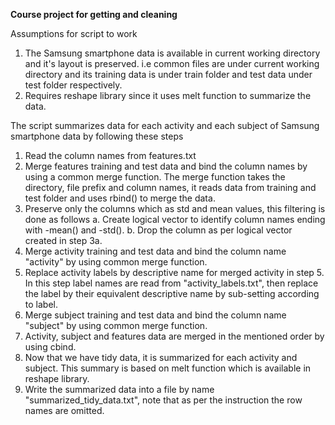 


**Course project for getting and cleaning** 

Assumptions for script to work
1. The Samsung smartphone data is available in current working directory and it's layout is preserved. i.e common files are under current working directory and its training data is under train folder and test data under test folder respectively.
2. Requires reshape library since it uses melt function to summarize the data.

The script summarizes data for each activity and each subject of Samsung smartphone data by following these steps
1. Read the column names from features.txt
2. Merge features training and test data and bind the column names by using a common merge function. The merge function takes the directory, file prefix and column names, it reads data from training and test folder and uses rbind() to merge the data.
3. Preserve only the columns which as std and mean values, this filtering is done as follows
   a. Create logical vector to identify column names ending with -mean() and -std().
   b. Drop the column as per logical vector created in step 3a. 
4. Merge activity training and test data and bind the column name "activity" by using common merge function.
5. Replace activity labels by descriptive name for merged activity in step 5. In this step label names are read from "activity_labels.txt", then replace the label by their equivalent descriptive name by sub-setting according to label.
6. Merge subject training and test data and bind the column name "subject" by using common merge function.
7. Activity, subject and features data are merged in the mentioned order by using cbind.
8. Now that we have tidy data, it is summarized for each activity and subject. This summary is based on melt function which is available in reshape library.
9. Write the summarized data into a file by name "summarized_tidy_data.txt", note that as per the instruction the row names are omitted.




